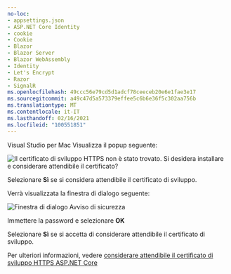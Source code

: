 ```yaml
---
no-loc:
- appsettings.json
- ASP.NET Core Identity
- cookie
- Cookie
- Blazor
- Blazor Server
- Blazor WebAssembly
- Identity
- Let's Encrypt
- Razor
- SignalR
ms.openlocfilehash: 49ccc56e79cd5d1adcf78ceeceb20e6e1fae3e17
ms.sourcegitcommit: a49c47d5a573379effee5c6b6e36f5c302aa756b
ms.translationtype: MT
ms.contentlocale: it-IT
ms.lasthandoff: 02/16/2021
ms.locfileid: "100551851"
---
```

Visual Studio per Mac Visualizza il popup seguente:

![Il certificato di sviluppo HTTPS non è stato trovato. Si desidera installare e considerare attendibile il certificato?](~/getting-started/_static/trustCertMac.png)

Selezionare **Sì** se si considera attendibile il certificato di sviluppo.

Verrà visualizzata la finestra di dialogo seguente:

![Finestra di dialogo Avviso di sicurezza](~/getting-started/_static/certMac.png)

Immettere la password e selezionare **OK**

Selezionare **Sì** se si accetta di considerare attendibile il certificato di sviluppo.

Per ulteriori informazioni, vedere [considerare attendibile il certificato di sviluppo HTTPS ASP.NET Core](xref:security/enforcing-ssl#trust-the-aspnet-core-https-development-certificate-on-windows-and-macos)
